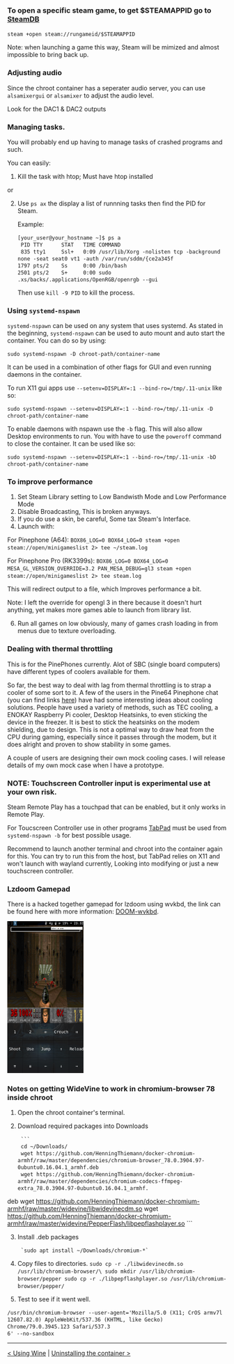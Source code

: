 ### To open a specific steam game, to get $STEAMAPPID go to [SteamDB](https://steamdb.info/apps/)
```
steam +open steam://rungameid/$STEAMAPPID
```

Note: when launching a game this way, Steam will be mimized and almost impossible to bring back up.

### Adjusting audio
Since the chroot container has a seperater audio server, you can use `alsamixergui` or `alsamixer` to adjust the audio level.

Look for the DAC1 & DAC2 outputs


### Managing tasks.

You will probably end up having to manage tasks of crashed programs and such. 

You can easily:

1. Kill the task with htop; Must have htop installed

or

2. Use `ps ax` the display a list of runnning tasks then find the PID for Steam.

   Example:
   ```
   [your_user@your_hostname ~]$ ps a 
    PID TTY      STAT   TIME COMMAND
    835 tty1     Ssl+   0:09 /usr/lib/Xorg -nolisten tcp -background none -seat seat0 vt1 -auth /var/run/sddm/{ce2a345f
   1797 pts/2    Ss     0:00 /bin/bash
   2501 pts/2    S+     0:00 sudo .xs/backs/.applications/OpenRGB/openrgb --gui

   ```

   Then use `kill -9 PID` to kill the process.

### Using `systemd-nspawn`

`systemd-nspawn` can be used on any system that uses systemd.
As stated in the beginning, `systemd-nspawn` can be used to auto mount and auto start the container. You can do so by using:

```
sudo systemd-nspawn -D chroot-path/container-name
```

It can be used in a combination of other flags for GUI and even running daemons in the container.

To run X11 gui apps use `--setenv=DISPLAY=:1 --bind-ro=/tmp/.11-unix` like so:

```
sudo systemd-nspawn --setenv=DISPLAY=:1 --bind-ro=/tmp/.11-unix -D chroot-path/container-name
```

To enable daemons with nspawn use the `-b` flag. This will also allow Desktop environments to run. You with have to use the `poweroff` command to close the container. It can be used like so:

```
sudo systemd-nspawn --setenv=DISPLAY=:1 --bind-ro=/tmp/.11-unix -bD chroot-path/container-name 
```


### To improve performance

1. Set Steam Library setting to Low Bandwisth Mode and Low Performance Mode
2. Disable Broadcasting, This is broken anyways.
3. If you do use a skin, be careful, Some tax Steam's Interface.
4. Launch with:

For Pinephone (A64): `BOX86_LOG=0 BOX64_LOG=0 steam +open steam://open/minigameslist 2> tee ~/steam.log`

For Pinephone Pro (RK3399s): `BOX86_LOG=0 BOX64_LOG=0 MESA_GL_VERSION_OVERRIDE=3.2 PAN_MESA_DEBUG=gl3 steam +open steam://open/minigameslist 2> tee steam.log`

This will redirect output to a file, which Improves performance a bit.

Note: I left the override for opengl 3 in there because it doesn't hurt anything, yet makes more games able to launch from library list.

6. Run all games on low obviously, many of games crash loading in from menus due to texture overloading.

### Dealing with thermal throttling

This is for the PinePhones currently. Alot of SBC (single board computers) have different types of coolers available for them.

So far, the best way to deal with lag from thermal throttling is to strap a cooler of some sort to it.
A few of the users in the Pine64 Pinephone chat (you can find links [here](https://wiki.pine64.org/index.php/Main_Page)) have had some interesting ideas about cooling solutions. 
People have used a variety of methods, such as TEC cooling, a ENOKAY Raspberry Pi cooler, Desktop Heatsinks, to even sticking the device in the freezer.
It is best to stick the heatsinks on the modem shielding, due to design. This is not a optimal way to draw heat from the CPU during gaming, especially since it passes through the modem, but it does alright and proven to show stability in some games.

A couple of users are designing their own mock cooling cases. I will release details of my own mock case when I have a prototype.

### NOTE: Touchscreen Controller input is experimental use at your own risk.

Steam Remote Play has a touchpad that can be enabled, but it only works in Remote Play.  

For Toucscreen Controller use in other programs [TabPad](https://github.com/nitg16/TabPad) must be used from `systemd-nspawn -b` for best possible usage.

Recommend to launch another terminal and chroot into the container again for this. You can try to run this from the host, but TabPad relies on X11 and won't launch with wayland currently, Looking into modifying or just a new touchscreen controller.


### Lzdoom Gamepad

There is a hacked together gamepad for lzdoom using wvkbd, the link can be found here with more information: [DOOM-wvkbd](https://github.com/Laar3/DOOM-wvkbd).

<img src="https://raw.githubusercontent.com/Laar3/DOOM-wvkbd/master/doom.png" width="175"/>







### Notes on getting WideVine to work in chromium-browser 78 inside chroot

1. Open the chroot container's terminal.

2. Download required packages into Downloads

        ```
        cd ~/Downloads/
        wget https://github.com/HenningThiemann/docker-chromium-armhf/raw/master/dependencies/chromium-browser_78.0.3904.97-0ubuntu0.16.04.1_armhf.deb
        wget https://github.com/HenningThiemann/docker-chromium-armhf/raw/master/dependencies/chromium-codecs-ffmpeg-extra_78.0.3904.97-0ubuntu0.16.04.1_armhf.
deb
        wget https://github.com/HenningThiemann/docker-chromium-armhf/raw/master/widevine/libwidevinecdm.so
        wget https://github.com/HenningThiemann/docker-chromium-armhf/raw/master/widevine/PepperFlash/libpepflashplayer.so
         ```
         
         

3. Install .deb packages

        `sudo apt install ~/Downloads/chromium-*`

4. Copy files to directories.
        ```
        sudo cp -r ./libwidevinecdm.so /usr/lib/chromium-browser/\
        sudo mkdir /usr/lib/chromium-browser/pepper
        sudo cp -r ./libpepflashplayer.so /usr/lib/chromium-browser/pepper/
        ```

5. Test to see if it went well.

```
/usr/bin/chromium-browser --user-agent='Mozilla/5.0 (X11; CrOS armv7l 12607.82.0) AppleWebKit/537.36 (KHTML, like Gecko) Chrome/79.0.3945.123 Safari/537.3
6' --no-sandbox
```

-------

[< Using Wine](using-wine.md) | [Uninstalling the container >](delete-chroot.md)

